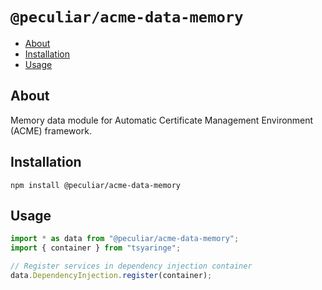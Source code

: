 # `@peculiar/acme-data-memory`

- [About](#about)
- [Installation](#installation)
- [Usage](#usage)

## About

Memory data module for Automatic Certificate Management Environment (ACME) framework.

## Installation

```
npm install @peculiar/acme-data-memory
```

## Usage

```js
import * as data from "@peculiar/acme-data-memory";
import { container } from "tsyaringe";

// Register services in dependency injection container
data.DependencyInjection.register(container);
```
